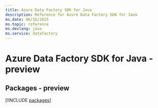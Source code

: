 ```yaml
---
title: Azure Data Factory SDK for Java
description: Reference for Azure Data Factory SDK for Java
ms.date: 06/16/2025
ms.topic: reference
ms.devlang: java
ms.service: datafactory
---
```

# Azure Data Factory SDK for Java - preview
## Packages - preview
[!INCLUDE [packages](data-factory-index.md)]